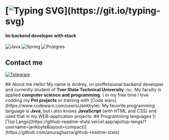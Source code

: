 # [![Typing SVG](https://readme-typing-svg.demolab.com?font=Fira+Code&size=32&duration=3000&pause=1000&color=F70CE2&width=435&lines=Hi%2C+im+Andrey!)](https://git.io/typing-svg)
#### Im backend developer with stack
![Java](https://img.shields.io/badge/java-%23ED8B00.svg?style=for-the-badge&logo=java&logoColor=white)
![Spring](https://img.shields.io/badge/spring-%236DB33F.svg?style=for-the-badge&logo=spring&logoColor=white)
![Postgres](https://img.shields.io/badge/postgres-%23316192.svg?style=for-the-badge&logo=postgresql&logoColor=white)
## Contact me
<p>
  <a href="https://t.me/jankbyte">
    <img alt="Telegram" src="https://img.shields.io/badge/React-61DAFB?logoColor=white&style=for-the-badge"/>
  </a>
</p>
## About me
Hello! My name is Andrey, im proffessional backend developer and currently student of <b>Tver State Technical University</b> :ru:. My faculty is applied <b>computer science and programming</b>. \
In my free time i love codding my <b>Pet projects</b> or training with [Code wars](https://www.codewars.com/users/Jankbyte). My favorite programming language is <b>Java</b>, but i also knows <b>JavaScript</b> (with HTML and CSS) and used that in my WEB-application projects.
## Programming languages
[![Top Langs](https://github-readme-stats.vercel.app/api/top-langs/?username=jankbyte&layout=compact)](https://github.com/anuraghazra/github-readme-stats)
